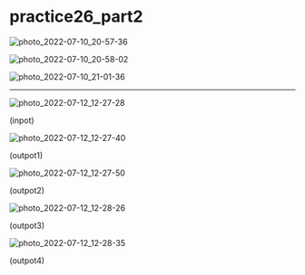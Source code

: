 # practice26_part2

![photo_2022-07-10_20-57-36](https://user-images.githubusercontent.com/108235776/178153751-b7d22205-6702-4ce6-90a1-f414e80462af.jpg)


![photo_2022-07-10_20-58-02](https://user-images.githubusercontent.com/108235776/178153581-b8cd4988-ae1a-4258-8648-04973e5e62f3.jpg)


![photo_2022-07-10_21-01-36](https://user-images.githubusercontent.com/108235776/178153586-4865c289-2aaf-4b82-b86f-daaca81d54e5.jpg)

---

![photo_2022-07-12_12-27-28](https://user-images.githubusercontent.com/108235776/178442497-6ef0c188-b2d6-4ba5-b204-5de9121c5c42.jpg)

(inpot)

![photo_2022-07-12_12-27-40](https://user-images.githubusercontent.com/108235776/178442607-d2ec95be-08cf-43f3-82cd-887680468f5a.jpg)

(outpot1)

![photo_2022-07-12_12-27-50](https://user-images.githubusercontent.com/108235776/178442685-3a49b8f8-234c-4155-ae80-ea5eaaebe851.jpg)

(outpot2)

![photo_2022-07-12_12-28-26](https://user-images.githubusercontent.com/108235776/178442808-989c652e-f3d8-4ec0-b340-bdb205933f67.jpg)

(outpot3)

![photo_2022-07-12_12-28-35](https://user-images.githubusercontent.com/108235776/178443032-05bad715-e4e7-4ba7-acee-fa8eb2282cc2.jpg)

(outpot4)
